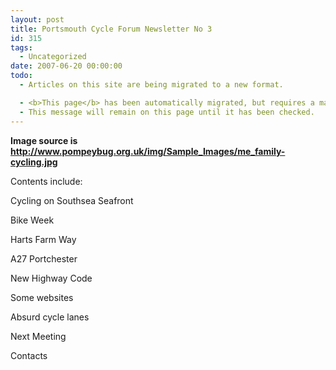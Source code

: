 ```yaml
---
layout: post
title: Portsmouth Cycle Forum Newsletter No 3
id: 315
tags:
  - Uncategorized
date: 2007-06-20 00:00:00
todo:
  - Articles on this site are being migrated to a new format.

  - <b>This page</b> has been automatically migrated, but requires a manual check-&amp;-tune to ensure the format and links all work as expected.
  - This message will remain on this page until it has been checked.
---
```


**Image source is http://www.pompeybug.org.uk/img/Sample_Images/me_family-cycling.jpg**

Contents include:

Cycling on Southsea Seafront

Bike Week

Harts Farm Way

A27 Portchester

New Highway Code

Some websites

Absurd cycle lanes

Next Meeting

Contacts
